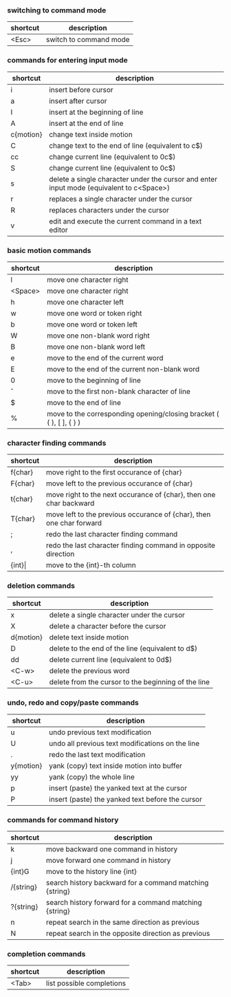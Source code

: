 ### switching to command mode

shortcut | description
-------- | -----------
\<Esc> | switch to command mode

### commands for entering input mode

shortcut | description
-------- | -----------
i | insert before cursor
a | insert after cursor
I | insert at the beginning of line
A | insert at the end of line
c\{motion\} | change text inside motion
C | change text to the end of line (equivalent to c$)
cc | change current line (equivalent to 0c$)
S | change current line (equivalent to 0c$)
s | delete a single character under the cursor and enter input mode (equivalent to c\<Space>)
r | replaces a single character under the cursor
R | replaces characters under the cursor
v | edit and execute the current command in a text editor

### basic motion commands

shortcut | description
-------- | -----------
l | move one character right
\<Space> | move one character right
h | move one character left
w | move one word or token right
b | move one word or token left
W | move one non-blank word right
B | move one non-blank word left
e | move to the end of the current word
E | move to the end of the current non-blank word
0 | move to the beginning of line
ˆ | move to the first non-blank character of line
$ | move to the end of line
% | move to the corresponding opening/closing bracket ( ( ), [ ], { } )

### character finding commands

shortcut | description
-------- | -----------
f\{char\} | move right to the first occurance of \{char\}
F\{char\} | move left to the previous occurance of \{char\}
t\{char\} | move right to the next occurance of \{char\}, then one char backward
T\{char\} | move left to the previous occurance of \{char\}, then one char forward
; | redo the last character finding command
, | redo the last character finding command in opposite direction
\{int\}\| | move to the \{int\}-th column

### deletion commands
shortcut | description
-------- | -----------
x | delete a single character under the cursor
X | delete a character before the cursor
d\{motion\} | delete text inside motion
D | delete to the end of the line (equivalent to d$)
dd | delete current line (equivalent to 0d$)
\<C-w> | delete the previous word
\<C-u> | delete from the cursor to the beginning of the line

### undo, redo and copy/paste commands

shortcut | description
-------- | -----------
u | undo previous text modification
U | undo all previous text modifications on the line
. | redo the last text modification
y\{motion\} | yank (copy) text inside motion into buffer
yy | yank (copy) the whole line
p | insert (paste) the yanked text at the cursor
P | insert (paste) the yanked text before the cursor

### commands for command history

shortcut | description
-------- | -----------
k | move backward one command in history
j | move forward one command in history
\{int\}G | move to the history line \{int\}
/\{string\} | search history backward for a command matching \{string\}
?\{string\} | search history forward for a command matching \{string\}
n | repeat search in the same direction as previous
N | repeat search in the opposite direction as previous 

### completion commands

shortcut | description
-------- | -----------
\<Tab> | list possible completions
